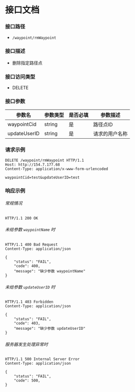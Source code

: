 # 接口文档

### 接口路径

- `/waypoint/rmWaypoint`

### 接口描述

- 删除指定路径点

### 接口访问类型

- DELETE

### 接口参数

| 参数名          | 参数类型   | 是否必填 | 参数描述                              |
| ------------ | ------ | ---- | --------------------------------- |
| waypointCid | string | 是    | 路径点ID |
| updateUserID | string | 是    | 请求的用户名称                           |

### 请求示例

```http
DELETE /waypoint/rmWaypoint HTTP/1.1
Host: http://154.7.177.68
Content-Type: application/x-www-form-urlencoded

waypointCid=test&updateUserID=test
```

### 响应示例

###### 常规情况

```http
HTTP/1.1 200 OK
```

###### 未给参数 `waypointName` 时

```http
HTTP/1.1 400 Bad Request
Content-Type: application/json

{
    "status": "FAIL",
    "code": 400,
    "message": "缺少参数 waypointName"
}
```

###### 未给参数 `updateUserID` 时

```http
HTTP/1.1 403 Forbidden
Content-Type: application/json

{
    "status": "FAIL",
    "code": 403,
    "message": "缺少参数 updateUserID"
}
```

###### 服务器发生处理异常时

```http
HTTP/1.1 500 Internal Server Error
Content-Type: application/json

{
    "status": "FAIL",
    "code": 500,
}
```
